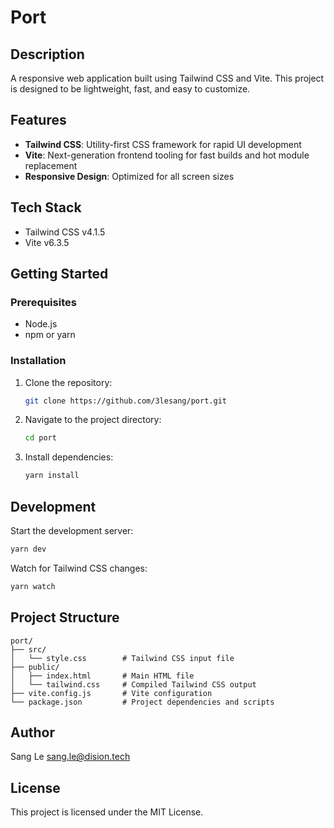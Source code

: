 # Port

## Description
A responsive web application built using Tailwind CSS and Vite. This project is designed to be lightweight, fast, and easy to customize.

## Features
- **Tailwind CSS**: Utility-first CSS framework for rapid UI development
- **Vite**: Next-generation frontend tooling for fast builds and hot module replacement
- **Responsive Design**: Optimized for all screen sizes

## Tech Stack
- Tailwind CSS v4.1.5
- Vite v6.3.5

## Getting Started

### Prerequisites
- Node.js
- npm or yarn

### Installation
1. Clone the repository:
   ```bash
   git clone https://github.com/3lesang/port.git
   ```

2. Navigate to the project directory:
   ```bash
   cd port
   ```

3. Install dependencies:
   ```bash
   yarn install
   ```

## Development

Start the development server:
```bash
yarn dev
```

Watch for Tailwind CSS changes:
```bash
yarn watch
```

## Project Structure
```
port/
├── src/
│   └── style.css        # Tailwind CSS input file
├── public/
│   ├── index.html       # Main HTML file
│   └── tailwind.css     # Compiled Tailwind CSS output
├── vite.config.js       # Vite configuration
└── package.json         # Project dependencies and scripts
```

## Author
Sang Le <sang.le@dision.tech>

## License
This project is licensed under the MIT License.